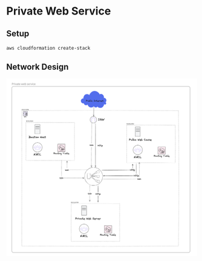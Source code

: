 # Private Web Service

## Setup

```sh
aws cloudformation create-stack
```

## Network Design

![network design](<Screenshot 2024-03-29 at 15.03.15.png>)
